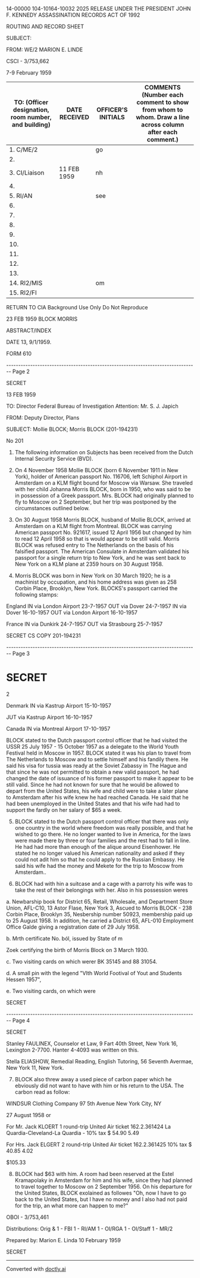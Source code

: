 14-00000
104-10164-10032
2025 RELEASE UNDER THE PRESIDENT JOHN F. KENNEDY ASSASSINATION RECORDS ACT OF 1992

ROUTING AND RECORD SHEET

SUBJECT:

FROM:
WE/2 MARION E. LINDE

CSCI - 3/753,662

7-9 February 1959

| TO: (Officer designation, room number, and building) | DATE RECEIVED | OFFICER'S INITIALS | COMMENTS (Number each comment to show from whom to whom. Draw a line across column after each comment.) |
| ---------------------------------------------------- | ------------- | ------------------ | ------------------------------------------------------------------------------------------------------- |
| 1. C/ME/2                                            |               | go                 |                                                                                                         |
| 2.                                                   |               |                    |                                                                                                         |
| 3. CI/Liaison                                        | 11 FEB 1959   | nh                 |                                                                                                         |
| 4.                                                   |               |                    |                                                                                                         |
| 5. RI/AN                                             |               | see                |                                                                                                         |
| 6.                                                   |               |                    |                                                                                                         |
| 7.                                                   |               |                    |                                                                                                         |
| 8.                                                   |               |                    |                                                                                                         |
| 9.                                                   |               |                    |                                                                                                         |
| 10.                                                  |               |                    |                                                                                                         |
| 11.                                                  |               |                    |                                                                                                         |
| 12.                                                  |               |                    |                                                                                                         |
| 13.                                                  |               |                    |                                                                                                         |
| 14. RI2/MIS                                          |               | om                 |                                                                                                         |
| 15. RI2/FI                                           |               |                    |                                                                                                         |

RETURN TO CIA
Background Use Only
Do Not Reproduce

23 FEB 1959
BLOCK MORRIS

ABSTRACT/INDEX

DATE 13, 9/1/1959.

FORM 610


-------------------------------------------------------------------------------- Page 2

SECRET

13 FEB 1959

TO: Director
Federal Bureau of Investigation
Attention: Mr. S. J. Japich

FROM: Deputy Director, Plans

SUBJECT: Mollie BLOCK; Morris BLOCK (201-194231)

No 201

1. The following information on Subjects has been received from the Dutch Internal Security Service (BVD).

2. On 4 November 1958 Mollie BLOCK (born 6 November 1911 in New York), holder of American passport No. 116706, left Schiphol Airport in Amsterdam on a KLM flight bound for Moscow via Warsaw. She traveled with her child Johanna Morris BLOCK, born in 1950, who was said to be in possession of a Greek passport. Mrs. BLOCK had originally planned to fly to Moscow on 2 September, but her trip was postponed by the circumstances outlined below.

3. On 30 August 1958 Morris BLOCK, husband of Mollie BLOCK, arrived at Amsterdam on a KLM flight from Montreal. BLOCK was carrying American passport No. 921617, issued 12 April 1956 but changed by him to read 12 April 1958 so that is would appear to be still valid. Morris BLOCK was refused entry to The Netherlands on the basis of his falsified passport. The American Consulate in Amsterdam validated his passport for a single return trip to New York, and he was sent back to New York on a KLM plane at 2359 hours on 30 August 1958.

4. Morris BLOCK was born in New York on 30 March 1920; he is a machinist by occupation, and his home address was given as 258 Corbin Place, Brooklyn, New York. BLOCKS's passport carried the following stamps:

England IN via London Airport 23-7-1957
OUT via Dover 24-7-1957
IN via Dover 16-10-1957
OUT via London Airport 16-10-1957

France IN via Dunkirk 24-7-1957
OUT via Strasbourg 25-7-1957

SECRET CS COPY 201-194231


-------------------------------------------------------------------------------- Page 3

# SECRET

2

Denmark IN via Kastrup Airport 15-10-1957

JUT via Kastrup Airport 16-10-1957

Canada IN via Montreal Airport 17-10-1957

BLOCK stated to the Dutch passport control officer that he had visited the USSR 25 July 1957 - 15 October 1957 as a delegate to the World Youth Festival held in Moscow in 1957. BLOCK stated it was his plan to travel from The Netherlands to Moscow and to settle himself and his fandily there. He said his visa for tussia was ready at the Soviet Zabassy in The Hague and that since he was not permitted to obtain a new valid passport, he had changed the date of issuance of his former passport to make it appear to be still valid. Since he had not known for sure that he would be allowed to depart from the United States, his wife and child were to take a later plane to Amsterdam after his wife knew he had reached Canada. He said that he had been unemployed in the United States and that his wife had had to support the fardly on her salary of $65 a week.

5. BLOCK stated to the Dutch passport control officer that there was only one country in the world where freedom was really possible, and that he wished to go there. He no longer wanted to live in America, for the laws were made there by three or four families and the rest had to fall in line. He had had more than enough of the alique around Eisenhower. He stated he no longer valued his American nationality and asked if they could not adit him so that he could apply to the Russian Embassy. He said his wife had the money and Mekete for the trip to Moscow from Amsterdam..

6. BLOCK had with hin a suitcase and a cage with a parroty his wife was to take the rest of their belongings with her. Also in his possession weres

a. Newbarship book for District 65, Retail, Wholesale, and Department Store Union, AFL-C10, 13 Astor Flase, New York 3, Ascued to Morris BLOCK - 238 Corbin Place, Brooklyn 35, Nesbership number 50923, membership paid up to 25 August 1958. In addition, he carried a District 65, AFL-010 Employment Office Galde giving a registration date of 29 July 1958.

b. Mrth certificate No. ból, issued by State of m

Zoek certifying the birth of Morris Block on 3 March 1930.

c. Two visiting cards on which werer BK 35145 and 88 31054.

d. A small pin with the legend "VIth World Footival of Yout and Students Hessen 1957",

e. Two visiting cards, on which were

SECRET


-------------------------------------------------------------------------------- Page 4

SECRET

Stanley FAULINEX, Counselor et Law, 9 Fart 40th Street,
New York 16, Lexington 2-7700. Hanter 4-4093 was written
on this.

Stella ELIASHOW, Remedial Reading, English Tutoring,
56 Seventh Avermae, New York 11, New York.

7. BLOCK also threw away a used piece of carbon paper which he
   ebviously did not want to have with him or his return to the USA. The
   carbon read as follow:

WINDSUR Clothing Company
97 5th Avenue
New York City, NY

27 August 1958
or

For Mr. Jack KLOERT
1 round-trip United Air ticket 162.2.361424
La Quardia-Cleveland-La Quardia - 10% tax
$ 54.90
5.49

For Hrs. Jack ELGERT
2 round-trip United Air ticket 162.2.361425
10% tax
$ 40.85
4.02

$105.33

8. BLOCK had $63 with him. A room had been reserved at the
   Estel Kramapolaky in Amsterdam for him and his wife, since they had
   planned to travel together to Moscow on 2 September 1956. On his
   departure for the United States, BLOCK exolained as followes "Oh,
   now I have to go back to the United States, but I have no money and
   I also had not paid for the trip, an what more can happen to me?"

ΟΒΟΙ - 3/753,461

Distributions:
Orig & 1 - FBI
1 - RI/AM
1 - OI/RGA
1 - OI/Staff
1 - MR/2

Prepared by: Marion E. Linda
10 February 1959

SECRET


---
Converted with [doctly.ai](https://doctly.ai)